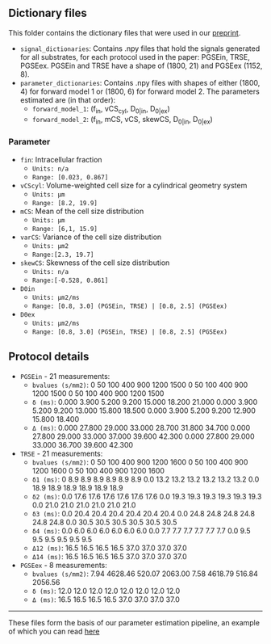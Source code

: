 ## Dictionary files
This folder contains the dictionary files that were used in our [preprint](https://doi.org/10.1101/2024.07.15.24310280).

- `signal_dictionaries`: Contains .npy files that hold the signals generated for all substrates, for each protocol used in the paper: PGSEin, TRSE, PGSEex. PGSEin and TRSE have a shape of (1800, 21) and PGSEex (1152, 8).
- `parameter_dictionaries`: Contains .npy files with shapes of either (1800, 4) for forward model 1 or (1800, 6) for forward model 2. The parameters estimated are (in that order):
	- `forward_model_1`: (f<sub>in</sub>, vCS<sub>cyl</sub>, D<sub>0|in</sub>, D<sub>0|ex</sub>)
	- `forward_model_2`: (f<sub>in</sub>, mCS, vCS, skewCS, D<sub>0|in</sub>, D<sub>0|ex</sub>)

### Parameter
- `fin`: Intracellular fraction
	- `Units: n/a`
	- `Range: [0.023, 0.867]`
- `vCScyl`: Volume-weighted cell size for a cylindrical geometry system
	- `Units: μm`
	- `Range: [8.2, 19.9]`
- `mCS`: Mean of the cell size distribution
	- `Units: μm`
	- `Range: [6,1, 15.9]`
- `varCS`: Variance of the cell size distribution
	- `Units: μm2`
	- `Range:[2.3, 19.7]`
- `skewCS`: Skewness of the cell size distribution
	- `Units: n/a`
	- `Range:[-0.528, 0.861]`
- `D0in`
	- `Units: μm2/ms`
	- `Range: [0.8, 3.0] (PGSEin, TRSE) | [0.8, 2.5] (PGSEex)`
- `D0ex`
	- `Units: μm2/ms`
	- `Range: [0.8, 3.0] (PGSEin, TRSE) | [0.8, 2.5] (PGSEex)`

## Protocol details
- `PGSEin` - 21 measurements:
	- `bvalues (s/mm2)`: 0 50 100 400 900 1200 1500 0 50 100 400 900 1200 1500 0 50 100 400 900 1200 1500
	- `δ (ms)`: 0.000 3.900 5.200 9.200 15.000 18.200 21.000 0.000 3.900 5.200 9.200 13.000 15.800 18.500 0.000 3.900 5.200 9.200 12.900 15.800 18.400
	- `Δ (ms)`: 0.000 27.800 29.000 33.000 28.700 31.800 34.700 0.000 27.800 29.000 33.000 37.000 39.600 42.300 0.000 27.800 29.000 33.000 36.700 39.600 42.300
- `TRSE` - 21 measurements:
	- `bvalues (s/mm2)`: 0 50 100 400 900 1200 1600 0 50 100 400 900 1200 1600 0 50 100 400 900 1200 1600
	- `δ1 (ms)`: 0 8.9 8.9 8.9 8.9 8.9 8.9 0.0 13.2 13.2 13.2 13.2 13.2 13.2 0.0 18.9 18.9 18.9 18.9 18.9 18.9
	- `δ2 (ms)`: 0.0 17.6 17.6 17.6 17.6 17.6 17.6 0.0 19.3 19.3 19.3 19.3 19.3 19.3 0.0 21.0 21.0 21.0 21.0 21.0 21.0
	- `δ3 (ms)`: 0.0 20.4 20.4 20.4 20.4 20.4 20.4 0.0 24.8 24.8 24.8 24.8 24.8 24.8 0.0 30.5 30.5 30.5 30.5 30.5 30.5
	- `δ4 (ms)`: 0.0 6.0 6.0 6.0 6.0 6.0 6.0 0.0 7.7 7.7 7.7 7.7 7.7 7.7 0.0 9.5 9.5 9.5 9.5 9.5 9.5
	- `Δ12 (ms)`: 16.5 16.5 16.5 16.5 37.0 37.0 37.0 37.0
	- `Δ14 (ms)`: 16.5 16.5 16.5 16.5 37.0 37.0 37.0 37.0
- `PGSEex` - 8 measurements:
	- `bvalues (s/mm2)`: 7.94 4628.46 520.07 2063.00 7.58 4618.79 516.84 2056.56
	- `δ (ms)`: 12.0 12.0 12.0 12.0 12.0 12.0 12.0 12.0
	- `Δ (ms)`: 16.5 16.5 16.5 16.5 37.0 37.0 37.0 37.0

---

These files form the basis of our parameter estimation pipeline, an example of which you can read [here](https://github.com/radiomicsgroup/dMRIMC/blob/main/manuals/parameter_estimation.md)

